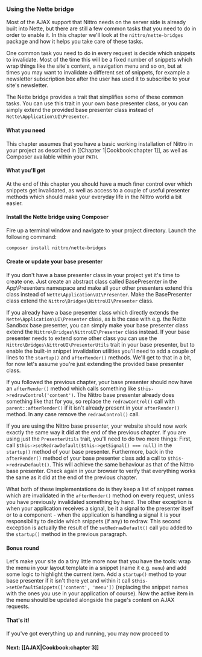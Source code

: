 ### Using the Nette bridge

Most of the AJAX support that Nittro needs on the server side
 is already built into Nette, but there are still a few common
 tasks that you need to do in order to enable it. In this chapter
 we'll look at the `nittro/nette-bridges` package and how it
 helps you take care of these tasks.

One common task you need to do in every request is decide
 which snippets to invalidate. Most of the time this will be
 a fixed number of snippets which wrap things like the
 site's content, a navigation menu and so on, but at times
 you may want to invalidate a different set of snippets,
 for example a newsletter subscription box after the user
 has used it to subscribe to your site's newsletter.

The Nette bridge provides a trait that simplifies some of these
 common tasks. You can use this trait in your own base presenter
 class, or you can simply extend the provided base presenter
 class instead of `Nette\Application\UI\Presenter`.


#### What you need

This chapter assumes that you have a basic working installation
 of Nittro in your project as described in [[Chapter 1|Cookbook:chapter 1]],
 as well as Composer available within your `PATH`.

#### What you'll get

At the end of this chapter you should have a much finer
 control over which snippets get invalidated, as well as
 access to a couple of useful presenter methods 
 which should make your everyday life in the Nittro
 world a bit easier.

#### Install the Nette bridge using Composer

Fire up a terminal window and navigate to your project directory.
 Launch the following command:

```bash
composer install nittro/nette-bridges
```

#### Create or update your base presenter

If you don't have a base presenter class in your project
 yet it's time to create one. Just create an abstract class
 called BasePresenter in the App\Presenters namespace and
 make all your other presenters extend this class instead
 of `Nette\Application\UI\Presenter`. Make the BasePresenter
 class extend the `Nittro\Bridges\NittroUI\Presenter` class.

If you already have a base presenter class which directly extends
 the `Nette\Application\UI\Presenter` class, as is the case
 with e.g. the Nette Sandbox base presenter, you can simply
 make your base presenter class extend the
 `Nittro\Bridges\NittroUI\Presenter` class instead.
 If your base presenter needs to extend some other class
 you can use the `Nittro\Bridges\NittroUI\PresenterUtils`
 trait in your base presenter, but to enable the built-in
 snippet invalidation utilities you'll need to add a couple
 of lines to the `startup()` and `afterRender()` methods.
 We'll get to that in a bit, for now let's assume you're
 just extending the provided base presenter class.

If you followed the previous chapter, your base presenter
 should now have an `afterRender()` method which calls
 something like `$this->redrawControl('content')`. The
 Nittro base presenter already does something like that
 for you, so replace the `redrawControl()` call with
 `parent::afterRender()` if it isn't already present in
 your `afterRender()` method. In any case remove the
 `redrawControl()` call.

If you are using the Nittro base presenter, your website
 should now work exactly the same way it did at the end
 of the previous chapter. If you are using just the `PresenterUtils`
 trait, you'll need to do two more things: First, call
 `$this->setRedrawDefault($this->getSignal() === null)`
 in the `startup()` method of your base presenter. Furthermore,
 back in the `afterRender()` method of your base presenter class
 add a call to `$this->redrawDefault()`. This will achieve
 the same behaviour as that of the Nittro base presenter.
 Check again in your browser to verify that everything
 works the same as it did at the end of the previous chapter.

What both of these implementations do is they keep a list
 of snippet names which are invalidated in the `afterRender()`
 method on every request, unless you have previously invalidated
 something by hand. The other exception is when your application
 receives a signal, be it a signal to the presenter itself or to
 a component - when the application is handling a signal it is
 your responsibility to decide which snippets (if any) to redraw.
 This second exception is actually the result of the `setRedrawDefault()`
 call you added to the `startup()` method in the previous
 paragraph.

#### Bonus round

Let's make your site do a tiny little more now that you have
 the tools: wrap the menu in your layout template in a snippet
 (name it e.g. `menu`) and add some logic to highlight the
 current item. Add a `startup()` method to your base presenter
 if it isn't there yet and within it call `$this->setDefaultSnippets(['content', 'menu'])`
 (replacing the snippet names with the ones you use in your
 application of course). Now the active item in the menu 
 should be updated alongside the page's content on AJAX requests.

#### That's it!

If you've got everything up and running, you may now proceed to

#### Next: [[AJAX|Cookbook:chapter 3]]